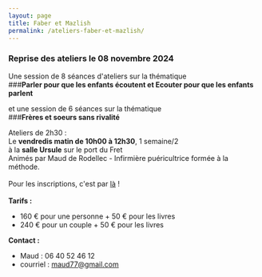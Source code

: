```yaml
---
layout: page
title: Faber et Mazlish
permalink: /ateliers-faber-et-mazlish/
---
```


### **Reprise des ateliers le 08 novembre 2024**

Une session de 8 séances d'ateliers sur la thématique 
<br>###**Parler pour que les enfants écoutent et Ecouter pour que les enfants parlent**

et une session de 6 séances sur la thématique
<br>###**Frères et soeurs sans rivalité**
 
Ateliers de 2h30 :  
Le **vendredis matin de 10h00 à 12h30**, 1 semaine/2<br>
à la **salle Ursule** sur le port du Fret<br>
Animés par Maud de Rodellec - Infirmière puéricultrice formée à la méthode.
<br>
<br>
Pour les inscriptions, c'est par [là](https://www.helloasso.com/associations/c-est-coaca-c-est-de-la-culture-d-ocytocine-pour-accorder-le-coeur-et-les-actes/evenements/ateliers-faber-et-mazlish-mardi-soir/widget-vignette) !
<br>
<br>
**Tarifs :**
- 160 € pour une personne + 50 € pour les livres
- 240 € pour un couple + 50 € pour les livres

**Contact :**
- Maud : 06 40 52 46 12
- courriel : <a href="mailto:maud77@gmail.com">maud77@gmail.com</a>

<br>
<br>
<!--<center><img class="fit-picture" src="../../../assets/img/affiche-faber-mazlish-maud.jpg" 
alt="Affiche Ateliers Faber et Mazlish - tous les jeudi matin du 9 mars au 11 mai à la Maison Ursule au Fret"></center>-->

